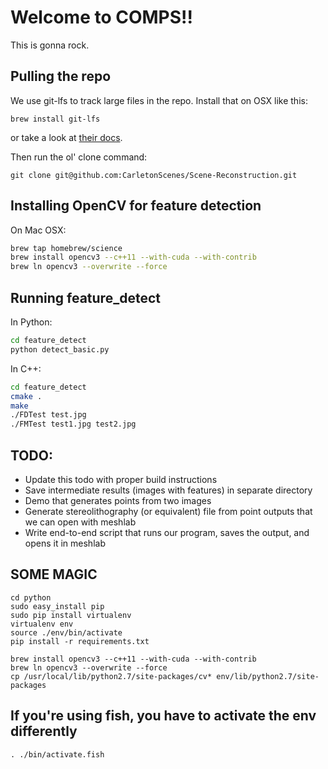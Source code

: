# Welcome to COMPS!!

This is gonna rock.

## Pulling the repo

We use git-lfs to track large files in the repo. Install that on OSX like this:

    brew install git-lfs
    
or take a look at [their docs](https://git-lfs.github.com/).

Then run the ol' clone command:

    git clone git@github.com:CarletonScenes/Scene-Reconstruction.git

## Installing OpenCV for feature detection

On Mac OSX:
```bash
brew tap homebrew/science
brew install opencv3 --c++11 --with-cuda --with-contrib
brew ln opencv3 --overwrite --force
```

## Running feature_detect
In Python:
```bash
cd feature_detect
python detect_basic.py
```

In C++:
```bash
cd feature_detect
cmake .
make
./FDTest test.jpg
./FMTest test1.jpg test2.jpg
```

## TODO:
- Update this todo with proper build instructions
- Save intermediate results (images with features) in separate directory
- Demo that generates points from two images
- Generate stereolithography (or equivalent) file from point outputs that we can open with meshlab
- Write end-to-end script that runs our program, saves the output, and opens it in meshlab

## SOME MAGIC

    cd python
    sudo easy_install pip
    sudo pip install virtualenv
    virtualenv env
    source ./env/bin/activate
    pip install -r requirements.txt

    brew install opencv3 --c++11 --with-cuda --with-contrib
    brew ln opencv3 --overwrite --force
    cp /usr/local/lib/python2.7/site-packages/cv* env/lib/python2.7/site-packages
    

## If you're using fish, you have to activate the env differently
    
    . ./bin/activate.fish
